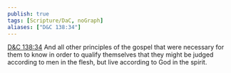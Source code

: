 ```yaml
---
publish: true
tags: [Scripture/DaC, noGraph]
aliases: ["D&C 138:34"]
---
```

[D&C 138:34](https://churchofjesuschrist.org/study/scriptures/dc-testament/dc/138?lang=eng&id=p34#p34) And all other principles of the gospel that were necessary for them to know in order to qualify themselves that they might be judged according to men in the flesh, but live according to God in the spirit.

